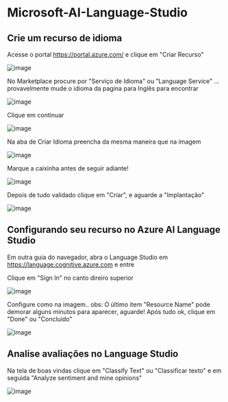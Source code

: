 # Microsoft-AI-Language-Studio

## Crie um recurso de idioma

Acesse o portal https://portal.azure.com/ e clique em "Criar Recurso"

![image](https://github.com/pedroheinrich/Microsoft-AI-Language-Studio/assets/97209403/0a395f3d-1477-4218-9c46-59ef56f80704)

No Marketplace procure por "Serviço de Idioma" ou "Language Service" ... provavelmente mude o idioma da pagina para Inglês para encontrar

![image](https://github.com/pedroheinrich/Microsoft-AI-Language-Studio/assets/97209403/c20fe2c5-6cbb-4062-8b95-ba508fcd97e9)

Clique em continuar

![image](https://github.com/pedroheinrich/Microsoft-AI-Language-Studio/assets/97209403/f62b536d-ee8b-4f1b-8d66-690b9e9ed0fe)

Na aba de Criar Idioma preencha da mesma maneira que na imagem

![image](https://github.com/pedroheinrich/Microsoft-AI-Language-Studio/assets/97209403/c7495df9-1b21-4f2e-88d7-f0dd82473e62)

Marque a caixinha antes de seguir adiante!

![image](https://github.com/pedroheinrich/Microsoft-AI-Language-Studio/assets/97209403/1cf90118-c390-4140-93c8-5f6af4761a3e)

Depois de tudo validado clique em "Criar", e aguarde a "Implantação"

![image](https://github.com/pedroheinrich/Microsoft-AI-Language-Studio/assets/97209403/0a2f0113-59ad-4546-a760-ea332ec58742)


## Configurando seu recurso no Azure AI Language Studio

Em outra guia do navegador, abra o Language Studio em https://language.cognitive.azure.com e entre

Clique em "Sign In" no canto direiro superior

![image](https://github.com/pedroheinrich/Microsoft-AI-Language-Studio/assets/97209403/05a76c21-1ec6-413d-8f94-951db0983998)

Configure como na imagem.. obs: O último item "Resource Name" pode demorar alguns minutos para aparecer, aguarde! Após tudo ok, clique em "Done" ou "Concluído" 

![image](https://github.com/pedroheinrich/Microsoft-AI-Language-Studio/assets/97209403/8b84e7f5-8c99-40ca-8be6-36d2c2ec0e42)

## Analise avaliações no Language Studio

Na tela de boas vindas clique em "Classify Text" ou "Classificar texto" e em seguida "Analyze sentiment and mine opinions"

![image](https://github.com/pedroheinrich/Microsoft-AI-Language-Studio/assets/97209403/930c1966-f6d1-475d-81c1-1d7b2ff901ab)


